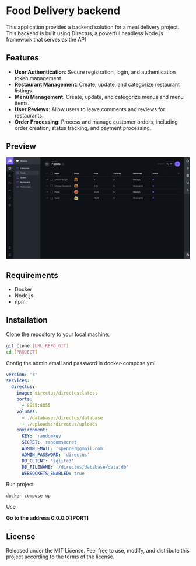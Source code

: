 # Food Delivery backend

This application provides a backend solution for a meal delivery project. This backend is built using Directus, a powerful headless Node.js framework that serves as the API

## Features

- **User Authentication**: Secure registration, login, and authentication token management.
- **Restaurant Management**: Create, update, and categorize restaurant listings.
- **Menu Management**: Create, update, and categorize menus and menu items.
- **User Reviews**: Allow users to leave comments and reviews for restaurants.
- **Order Processing**: Process and manage customer orders, including order creation, status tracking, and payment processing.

## Preview

![directus.png](directus.png)

## Requirements

- Docker
- Node.js
- npm

## Installation

Clone the repository to your local machine:

```bash
git clone [URL_REPO_GIT]
cd [PROJECT]
```

Config the admin email and password in docker-compose.yml

```yaml
version: '3'
services:
  directus:
    image: directus/directus:latest
    ports:
      - 8055:8055
    volumes:
      - ./database:/directus/database
      - ./uploads:/directus/uploads
    environment:
      KEY: 'randomkey'
      SECRET: 'randomsecret'
      ADMIN_EMAIL: 'spencer@gmail.com'
      ADMIN_PASSWORD: 'directus'
      DB_CLIENT: 'sqlite3'
      DB_FILENAME: '/directus/database/data.db'
      WEBSOCKETS_ENABLED: true
```

Run project

```docker
docker compose up
```

Use

**Go to the address 0.0.0.0:[PORT]**

## License

Released under the MIT License. Feel free to use, modify, and distribute this project according to the terms of the license.